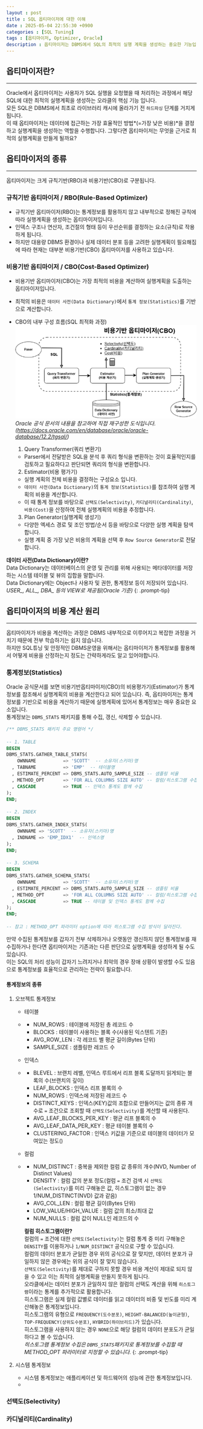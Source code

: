 ```yaml
---
layout : post
title : SQL 옵티마이저에 대한 이해
date : 2025-05-04 22:55:30 +0900
categories : [SQL Tuning]
tags : [옵티마이저, Optimizer, Oracle]
description : 옵티마이저는 DBMS에서 SQL의 최적의 실행 계획을 생성하는 중요한 기능입니다.<br>옵티마이저가 실행 계획을 결정하고 생성하는 과정에 대해서 정리한 글입니다.
---
```


## 옵티마이저란?
---
Oracle에서 옵티마이저는 사용자가 SQL 실행을 요청했을 때 처리하는 과정에서 해당 SQL에 대한 최적의 실행계획을 생성하는 오라클의 핵심 기능 입니다.  
모든 SQL은 DBMS에서 최초로 라이브러리 캐시에 올라가기 전 `하드파싱` 단계를 거치게됩니다.  
이 때 옵티마이저는 데이터에 접근하는 가장 효율적인 방법*(=가장 낮은 비용)*을 결정하고 실행계획을 생성하는 역할을 수행합니다.
그렇다면 옵티마이저는 무엇을 근거로 최적의 실행계획을 만들게 될까요?

## 옵티마이저의 종류
---
옵티마이저는 크게 규칙기반(RBO)과 비용기반(CBO)로 구분됩니다.

### 규칙기반 옵티마이저 / RBO(Rule-Based Optimizer)
- 규칙기반 옵티마이저(RBO)는 통계정보를 활용하지 않고 내부적으로 정해진 규칙에 따라 실행계획을 생성하는 옵티마이저입니다.
- 인덱스 구조나 연산자, 조건절의 형태 등이 우선순위를 결정하는 요소(규칙)로 작용하게 됩니다.
- 하지만 대용량 DBMS 환경이나 실제 데이터 분포 등을 고려한 실행계획이 필요해짐에 따라 현재는 대부분 비용기반(CBO) 옵티마이저를 사용하고 있습니다.
  
### 비용기반 옵티마이저 / CBO(Cost-Based Optimizer)
- 비용기반 옵티마이저(CBO)는 가장 최적의 비용을 계산하여 실행계획을 도출하는 옵티마이저입니다.
- 최적의 비용은 `데이터 사전(Data Dictionary)`에서 `통계 정보(Statistics)`를 기반으로 계산합니다.
- CBO의 내부 구성 흐름(SQL 최적화 과정)<br>
  ![옵티마이저 최적화 구조도](assets/img/sql-tuning/optimizer-cbo.png)
_Oracle 공식 문서의 내용을 참고하여 직접 재구성한 도식입니다. (https://docs.oracle.com/en/database/oracle/oracle-database/12.2/tgsql/)_

  1. Query Transformer(쿼리 변환기)
    - Parser에서 전달받은 SQL을 분석 후 쿼리 형식을 변환하는 것이 효율적인지를 검토하고 필요하다고 판단되면 쿼리의 형식을 변환합니다.
  2. Estimator(비용 평가기)
    - 실행 계획의 전체 비용을 결정하는 구성요소 입니다.
    - `데이터 사전(Data Dictionary)`의 `통계 정보(Statistics)`를 참조하여 실행 계획의 비용을 계산합니다.
    - 이 때 통계 정보를 바탕으로 `선택도(Selectivity)`, `카디널리티(Cardinality)`, `비용(Cost)`을 산정하여 전체 실행계획의 비용을 추정합니다.
  3. Plan Generator(실행계획 생성기)
    - 다양한 엑세스 경로 및 조인 방법/순서 등을 바탕으로 다양한 실행 계획을 탐색합니다.
    - 실행 계획 중 가장 낮은 비용의 계획을 선택 후 `Row Source Generator`로 전달합니다.
  
>
**데이터 사전(Data Dictionary)이란?**  
Data Dictionary는 데이터베이스의 운영 및 관리를 위해 사용되는 메타데이터를 저장하는 시스템 테이블 및 뷰의 집합을 말합니다.<br>
Data Dictionary에는 Object나 사용자 및 권한, 통계정보 등이 저장되어 있습니다.<br>
*USER_, ALL_, DBA_ 등의 VIEW로 제공됨(Oracle 기준)*
{: .prompt-tip}

## 옵티마이저의 비용 계산 원리
---
옵티마이저가 비용을 계산하는 과정은 DBMS 내부적으로 이루어지고 복잡한 과정을 거치기 때문에 전부 학습하기는 쉽지 않습니다.<br>
하지만 SQL튜닝 및 안정적인 DBMS운영을 위해서는 옵티마이저가 통계정보를 활용해서 어떻게 비용을 산정하는지 정도는 간략하게라도 알고 있어야합니다.

### 통계정보(Statistics)
Oracle 공식문서를 보면 비용기반옵티마이저(CBO)의 비용평가기(Estimator)가 통계정보를 참조해서 실행계획의 비용을 계산한다고 되어 있습니다. 즉, 옵티마이저는 통계정보를 기반으로 비용을 계산하기 때문에 실행계획에 있어서 통계정보는 매우 중요한 요소입니다.<br>
통계정보는 `DBMS_STATS` 패키지를 통해 수집, 갱신, 삭제할 수 있습니다.<br>

```sql
/** DBMS_STATS 패키지 주요 명령어 */

-- 1. TABLE
BEGIN
DBMS_STATS.GATHER_TABLE_STATS(
    OWNNAME          => 'SCOTT'  -- 소유자(스키마)명
  , TABNAME          => 'EMP'  -- 테이블명
  , ESTIMATE_PERCENT => DBMS_STATS.AUTO_SAMPLE_SIZE -- 샘플링 비율
  , METHOD_OPT       => 'FOR ALL COLUMNS SIZE AUTO' -- 컬럼/히스토그램 수집 방식
  , CASCADE          => TRUE -- 인덱스 통계도 함께 수집
);
END;

-- 2. INDEX
BEGIN
DBMS_STATS.GATHER_INDEX_STATS(
    OWNNAME => 'SCOTT'  -- 소유자(스키마)명
  , INDNAME => 'EMP_IDX1'  -- 인덱스명
);
END;

-- 3. SCHEMA
BEGIN
DBMS_STATS.GATHER_SCHEMA_STATS(
    OWNNAME          => 'SCOTT'  -- 소유자(스키마)명
  , ESTIMATE_PERCENT => DBMS_STATS.AUTO_SAMPLE_SIZE -- 샘플링 비율
  , METHOD_OPT       => 'FOR ALL COLUMNS SIZE AUTO' -- 컬럼/히스토그램 수집 방식
  , CASCADE          => TRUE -- 테이블 및 인덱스 통계도 함께 수집 
);
END;

-- 참고 : METHOD_OPT 파라미터 option에 따라 히스토그램 수집 방식이 달라진다.
```

만약 수집된 통계정보를 갑자기 전부 삭제하거나 오랫동안 갱신하지 않던 통계정보를 재수집하거나 한다면 옵티마이저는 기존과는 다른 판단으로 실행계획을 생성하게 될 수도 있습니다.<br>
이는 SQL의 처리 성능이 갑자기 느려지거나 최악의 경우 장애 상황이 발생할 수도 있음으로 통계정보를 효율적으로 관리하는 전략이 필요합니다.

#### 통계정보의 종류
1. 오브젝트 통계정보
   - 테이블  
   - 
      - NUM_ROWS : 테이블에 저장된 총 레코드 수
      - BLOCKS : 테이블이 사용하는 블록 수(사용된 익스텐트 기준)
      - AVG_ROW_LEN : 각 레코드 별 평균 길이(Bytes 단위)
      - SAMPLE_SIZE : 샘플링한 레코드 수

   - 인덱스
   - 
      - BLEVEL : 브랜치 레벨, 인덱스 루트에서 리프 블록 도달까지 읽게되는 블록의 수(브랜치의 깊이)
      - LEAF_BLOCKS : 인덱스 리프 블록의 수
      - NUM_ROWS : 인덱스에 저장된 레코드 수
      - DISTINCT_KEYS : 인덱스(KEY)값의 조합으로 만들어지는 값의 종류 개수로 `=` 조건으로 조회할 때 `선택도(Selectivity)`를 계산할 때 사용된다.
      - AVG_LEAF_BLOCKS_PER_KEY : 평균 리프 블록의 수
      - AVG_LEAF_DATA_PER_KEY : 평균 테이블 블록의 수
      - CLUSTERING_FACTOR : 인덱스 키값을 기준으로 테이블의 데이터가 모여있는 정도()

   - 컬럼
   - 
      - NUM_DISTINCT : 중복을 제외한 컬럼 값 종류의 개수(NVD, Number of Distinct Values)
      - DENSITY : 컬럼 값의 분포 정도(컬럼 `=` 조건 검색 시 `선택도(Selectivity)`를 미리 구해놓은 값, 히스토그램이 없는 경우 1/NUM_DISTINCT(NVD) 값과 같음)
      - AVG_COL_LEN : 컬럼 평균 길이(Bytes 단위)
      - LOW_VALUE/HIGH_VALUE : 컬럼 값의 최소/최대 값
      - NUM_NULLS : 컬럼 값이 NULL인 레코드의 수

      >
      **컬럼 히스토그램이란?**  
      컬럼의 `=` 조건에 대한 `선택도(Selectivity)`는 컬럼 통계 중 미리 구해놓은 `DENSITY`를 이용하거나 `1/NUM_DISTINCT` 공식으로 구할 수 있습니다.<br>
      컬럼의 데이터 분포가 균일한 경우 위의 공식으로 잘 맞지만, 데이터 분포가 규일하지 않은 경우에는 위의 공식이 잘 맞지 않습니다.<br>
      `선택도(Selectivity)`를 제대로 구하지 못할 경우 비용 계산이 제대로 되지 않을 수 있고 이는 최적의 실행계획을 만들지 못하게 됩니다.<br>
      오라클에서는 데이터 분포가 균일하지 않은 컬럼의 선택도 계산을 위해 `히스토그램`이라는 통계를 추가적으로 활용합니다.<br>
      히스토그램은 실제 컬럼 값별로 데이터를 읽고 데이터의 비중 및 빈도를 미리 계산해놓은 통계정보입니다.<br>
      히스토그램의 유형으로 `FREQUENCY(도수분포)`, `HEIGHT-BALANCED(높이균형)`, `TOP-FREQUENCY(상위도수분포)`, `HYBRID(하이브리드)`가 있습니다.<br>
      히스토그램을 사용하지 않는 경우 `NONE`으로 해당 컬럼의 데이터 분포도가 균일하다고 볼 수 있습니다.<br>
      *히스토그램 통계정보 수집은 `DBMS_STATS`패키지로 통계정보를 수집할 때 METHOD_OPT 파라미터로 지정할 수 있습니다.*
      {: .prompt-tip}


2. 시스템 통계정보
   - 시스템 통계정보는 애플리케이션 및 하드웨어의 성능에 관한 통계정보입니다.
   - 

### 선택도(Selectivity)

### 카디널리티(Cardinality)

